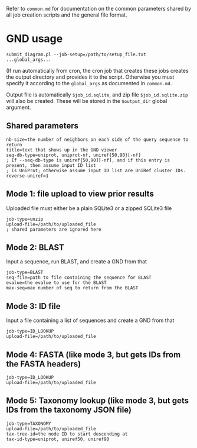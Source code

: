 
Refer to `common.md` for documentation on the common parameters shared by all job creation scripts
and the general file format.

# GND usage 

    submit_diagram.pl --job-setup=/path/to/setup_file.txt ...global_args...

(If run automatically from cron, the cron job that creates these jobs creates the output directory and
provides it to the script.  Otherwise you must specify it according to the `global_args` as documented
in `common.md`.

Output file is automatically `$job_id.sqlite`, and zip file `$job_id.sqlite.zip` will also be created.
These will be stored in the `$output_dir` global argument.


## Shared parameters

    nb-size=the number of neighbors on each side of the query sequence to return
    title=text that shows up in the GND viewer
    seq-db-type=uniprot, uniprot-nf, uniref{50,90}[-nf]
    ; If --seq-db-type is uniref{50,90][-nf], and if this entry is present, then assume input ID list
    ; is UniProt; otherwise assume input ID list are UniRef cluster IDs.
    reverse-uniref=1 

## Mode 1: file upload to view prior results

Uploaded file must either be a plain SQLite3 or a zipped SQLite3 file

    job-type=unzip
    upload-file=/path/to/uploaded_file
    ; shared parameters are ignored here

## Mode 2: BLAST

Input a sequence, run BLAST, and create a GND from that

    job-type=BLAST
    seq-file=path to file containing the sequence for BLAST
    evalue=the evalue to use for the BLAST
    max-seq=max number of seq to return from the BLAST


## Mode 3: ID file

Input a file containing a list of sequences and create a GND from that

    job-type=ID_LOOKUP
    upload-file=/path/to/uploaded_file


## Mode 4: FASTA (like mode 3, but gets IDs from the FASTA headers)

    job-type=ID_LOOKUP
    upload-file=/path/to/uploaded_file


## Mode 5: Taxonomy lookup (like mode 3, but gets IDs from the taxonomy JSON file)

    job-type=TAXONOMY
    upload-file=/path/to/uploaded_file
    tax-tree-id=the node ID to start descending at
    tax-id-type=uniprot, uniref50, uniref90


